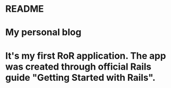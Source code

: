 # README

<h1> My personal blog <h1>

It's my first RoR application. 
The app was created through official Rails guide "Getting Started with Rails".
